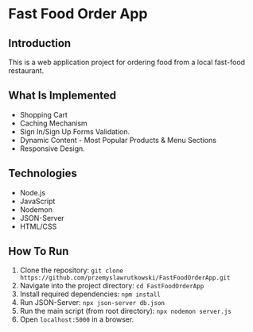 # Fast Food Order App

## Introduction

This is a web application project for ordering food from a local fast-food restaurant.

## What Is Implemented

* Shopping Cart
* Caching Mechanism
* Sign In/Sign Up Forms Validation.
* Dynamic Content  - Most Popular Products & Menu Sections
* Responsive Design.

## Technologies

* Node.js
* JavaScript
* Nodemon
* JSON-Server
* HTML/CSS

## How To Run

1. Clone the repository: `git clone https://github.com/przemyslawrutkowski/FastFoodOrderApp.git`
2. Navigate into the project directory: `cd FastFoodOrderApp`
3. Install required dependencies: `npm install`
4. Run JSON-Server: `npx json-server db.json`
5. Run the main script (from root directory): `npx nodemon server.js`
6. Open `localhost:5000` in a browser.
